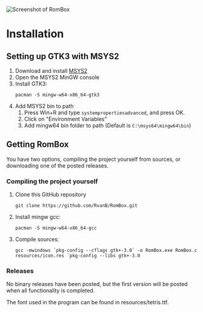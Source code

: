 ![Screenshot of RomBox](https://i.imgur.com/PgE5ly4.png)

# Installation

## Setting up GTK3 with MSYS2
1. Download and install [MSYS2](https://www.msys2.org/)
2. Open the MSYS2 MinGW console
3. Install GTK3: 
	```
	pacman -S mingw-w64-x86_64-gtk3
	```
4. Add MSYS2 bin to path
	1. Press Win+R and type `systempropertiesadvanced`, and press OK.
	2. Click on "Environment Variables"
	3. Add mingw64 bin folder to path (Default is `C:\msys64\mingw64\bin`)

## Getting RomBox
You have two options, compiling the project yourself from sources, or downloading one of the posted releases.

### Compiling the project yourself
1. Clone this GitHub repository
	```
	git clone https://github.com/RvanB/RomBox.git
	```
2. Install mingw gcc: 
	```
	pacman -S mingw-w64-x86_64-gcc
	```
3. Compile sources:
	```
	gcc -mwindows `pkg-config --cflags gtk+-3.0` -o RomBox.exe RomBox.c resources/icon.res `pkg-config --libs gtk+-3.0
	```
### Releases
No binary releases have been posted, but the first version will be posted when all functionality is completed.

The font used in the program can be found in resources/tetris.ttf.
